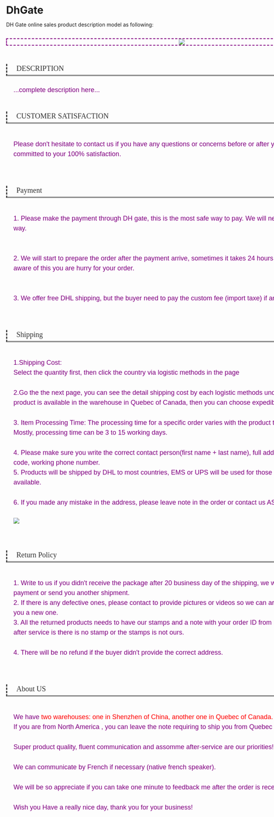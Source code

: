 # DhGate
DH Gate online sales product description model as following:
<!--this is only used for DH Gate online sells store-->
<style type="text/css" _ue_org_tagname="style">
*{ padding:0; margin:0;}
.product-details{ width:960px; margin:0 auto; overflow:hidden; padding-top:15px; padding-bottom:70px; color:#800080; font:18px/1.5em Arial, Helvetica, sans-serif;}
.product-details .banner{ margin-bottom:50px; text-align:center;border:dashed 2px #800080}
.product-details .pd-titlebox{ border-style:none none double dashed; height:30px; font:normal 20px/1.2em Georgia, "Times New Roman", Times, serif; color:#333; padding-left:25px;*+line-height:1.1em;}
.product-details .pd-content{ padding:25px 20px 45px;}
.product-details .pd-content p{ padding-bottom:10px;}
.product-details .transit-box{ margin:0 0 15px 15px; border:solid 1px #e5e5e5; border-width:1px 0 0 1px;} 
.product-details .transit-box td, .product-details .transit-box th{ border:solid 1px #e1e1e1; border-width:0 1px 1px 0; line-height:20px; padding:5px 15px;}
.product-details .transit-box th{ background:#f5f5f5;}
.product-details .transit-box td img{ margin-top:3px;}
.product-details .transit-box2 td,.product-details .transit-box2 th, .product-details .tocenter{ text-align:center;}
.product-details .toright{ text-align:right;}
</style>
<div class="product-details">
    <div class="banner">
        <img src="http://image.dhgate.com/0x0p/f2/albu/g8/M01/51/6B/rBVaV141aHKAWEjfAAEg00VRdYA562.jpg" />
    </div>
    <div class="pd-titlebox ">
        DESCRIPTION
    </div>
    <div class="pd-content">
        ...complete description here...
    </div>
    <div class="pd-titlebox ">
        CUSTOMER SATISFACTION
    </div>
    <div class="pd-content">
        <p>
            Please don&#39;t hesitate to contact us if you have any questions or concerns before or after your purchase. We are committed to your 100% satisfaction.
        </p>
    </div>
    <div class="pd-titlebox ">
        Payment
    </div>
    <div class="pd-content">
        <p>
              1. Please make the payment through DH gate, this is the most safe way to pay. We will never ask to pay by other way.    
        </p>
        <p>
            <br />
              2. We will start to prepare the order after the payment arrive, sometimes it takes 24 hours to arrive, please be aware of this you are hurry for your order.
        </p>
        <p>
            <br />
             3. We offer free DHL shipping, but the buyer need to pay the custom fee (import taxe) if any.
        </p>
    </div>
    <div class="pd-titlebox ">
        Shipping
    </div>
    <div class="pd-content">
        <p>
            1.Shipping Cost:<br />
               Select the quantity first, then click the country via logistic methods in the page
        </p>
        <p>
            2.Go the the next page, you can see the detail shipping cost by each logistic methods under your selection. If the product is available in the warehouse in Quebec of Canada, then you can choose expedibus also.
        </p>
        <p>
            3. Item Processing Time: The processing time for a specific order varies with the product type and stock status. Mostly, processing time can be 3 to 15 working days. 
        </p>
        <p>
            4. Please make sure you write the correct contact person(first name + last name), full address including the postal code, working phone number.     <br />
                  5. Products will be shipped by DHL to most countries, EMS or UPS will be used for those countries which DHL not available.    
        </p>
        <p>
            6. If you made any mista<span style="color:#800080;font-family:arial, helvetica, sans-serif;font-size:18px;">ke in the address, please leave note in the order or contact us ASAP.   </span>
        </p>
        <p>
            <img src="http://image.dhgate.com/0x0p/f2/albu/g9/M00/9A/AB/rBVaVV41MNSADnPMAAEBBOstHmM548.jpg" _src="http://image.dhgate.com/0x0p/f2/albu/g9/M00/9A/AB/rBVaVV41MNSADnPMAAEBBOstHmM548.jpg" />                
        </p>
    </div>
    <div class="pd-titlebox ">
        Return Policy
    </div>
    <div class="pd-content">
        <p>
            1. Write to us if you didn&#39;t receive the package after 20 business day of the shipping, we will fully refund you the payment or send you another shipment.     <br />
              2. If there is any defective ones, please contact to provide pictures or videos so we can arrange the refund or send you a new one.      <br />
                3. All the returned products needs to have our stamps and a note with your order ID from DHgate. There will be no after service is there is no stamp or the stamps is not ours.     
        </p>
        <p>
            4. There will be no refund if the buyer didn&#39;t provide the correct address.
        </p>
    </div>
    <div class="pd-titlebox ">
        About US
    </div>
    <div class="pd-content">
        <p>
        We have <span style="color:#FF0000;">two warehouses: one in Shenzhen of China, another one in Quebec of Canada. </span> 
        <br /> If you are from North America , you can leave the note requiring to ship you from Quebec warehouse.
        </p>
        <p>
            Super product quality, fluent communication and assomme after-service are our priorities! 
        </p>
        <p>
            We can communicate by French if necessary (native french speaker).
        </p>
        <p>
            We will be so appreciate if you can take one minute to feedback me after the order is received!
        </p>
        <p>
            Wish you Have a really nice day, thank you for your business!<br />
        </p>
    </div>
</div>
